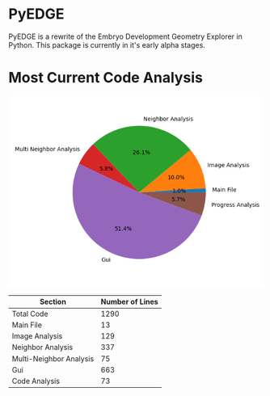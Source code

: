 # PyEDGE
PyEDGE is a rewrite of the Embryo Development Geometry Explorer in Python. This package is currently in it's early alpha stages.

# Most Current Code Analysis
![Code Sections by Percent of Total Lines](Result-Images/CodeAnalysis.png)

| Section                 | Number of Lines |
| ----------------------- | --------------- |
| Total Code              | 1290            |
| Main File               | 13              |
| Image Analysis          | 129             |
| Neighbor Analysis       | 337             |
| Multi-Neighbor Analysis | 75              |
| Gui                     | 663             |
| Code Analysis           | 73              |